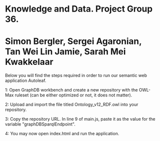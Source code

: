 # Knowledge and Data. Project Group 36.
# Simon Bergler, Sergei Agaronian, Tan Wei Lin Jamie, Sarah Mei Kwakkelaar

Below you will find the steps required in order to run our semantic web application Autoleaf. 

1: Open GraphDB workbench and create a new repository with the OWL-Max ruleset (can be either optimized or not, it does not matter).

2: Upload and import the file titled Ontology_v12_RDF.owl into your repository.

3: Copy the repository URL. In line 9 of main.js, paste it as the value for the variable "graphDBSparqlEndpoint".

4: You may now open index.html and run the application.
